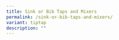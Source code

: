 ```yaml
---
title: Sink or Bib Taps and Mixers
permalink: /sink-or-bib-taps-and-mixers/
variant: tiptap
description: ""
---
```

